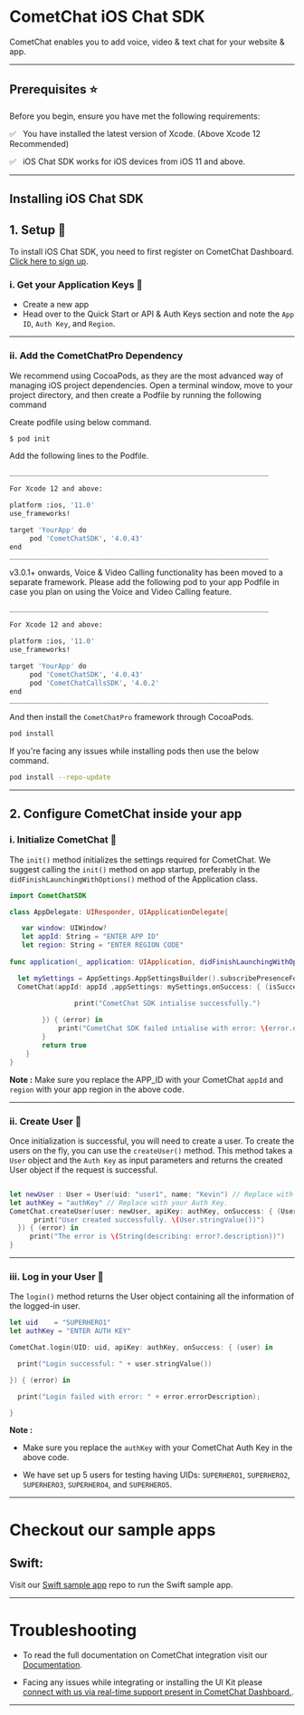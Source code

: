 

# CometChat iOS Chat SDK

CometChat enables you to add voice, video & text chat for your website & app.
___

## Prerequisites :star:

Before you begin, ensure you have met the following requirements:

✅ &nbsp; You have installed the latest version of Xcode. (Above Xcode 12 Recommended)

✅ &nbsp; iOS Chat SDK works for iOS devices from iOS 11 and above.

___

## Installing iOS Chat SDK 

## 1. Setup  :wrench:

To install iOS Chat SDK, you  need to first register on CometChat Dashboard. [Click here to sign up](https://app.cometchat.com/login).

### i. Get your Application Keys :key:

* Create a new app
* Head over to the Quick Start or API & Auth Keys section and note the `App ID`, `Auth Key`,  and  `Region`.
---

### ii. Add the CometChatPro Dependency


We recommend using CocoaPods, as they are the most advanced way of managing iOS project dependencies. Open a terminal window, move to your project directory, and then create a Podfile by running the following command


Create podfile using below command.

```bash
$ pod init
```
Add the following lines to the Podfile.

```bash
________________________________________________________________

For Xcode 12 and above:

platform :ios, '11.0'
use_frameworks!

target 'YourApp' do
     pod 'CometChatSDK', '4.0.43'
end
________________________________________________________________


```
v3.0.1+ onwards, Voice & Video Calling functionality has been moved to a separate framework. Please add the following pod to your app Podfile in case you plan on using the Voice and Video Calling feature.   

```bash
________________________________________________________________

For Xcode 12 and above:

platform :ios, '11.0'
use_frameworks!

target 'YourApp' do
     pod 'CometChatSDK', '4.0.43'
     pod 'CometChatCallsSDK', '4.0.2'
end
________________________________________________________________


```
And then install the `CometChatPro` framework through CocoaPods.

```bash
pod install
```

If you're facing any issues while installing pods then use the below command. 


```bash
pod install --repo-update
```

___

## 2. Configure CometChat inside your app

### i. Initialize CometChat :star2:

The `init()` method initializes the settings required for CometChat. We suggest calling the `init()` method on app startup, preferably in the `didFinishLaunchingWithOptions()` method of the Application class.

```swift
import CometChatSDK

class AppDelegate: UIResponder, UIApplicationDelegate{

   var window: UIWindow?
   let appId: String = "ENTER APP ID"
   let region: String = "ENTER REGION CODE"
    
func application(_ application: UIApplication, didFinishLaunchingWithOptions launchOptions: [UIApplication.LaunchOptionsKey: Any]?) -> Bool {

  let mySettings = AppSettings.AppSettingsBuilder().subscribePresenceForAllUsers().setRegion(region: region).build()
  CometChat(appId: appId ,appSettings: mySettings,onSuccess: { (isSuccess) in
  
                print("CometChat SDK intialise successfully.")

        }) { (error) in
            print("CometChat SDK failed intialise with error: \(error.errorDescription)")
        }
        return true
    }
}
```
**Note :**
Make sure you replace the APP_ID with your CometChat `appId` and `region` with your app region in the above code.

___

### ii. Create User :bust_in_silhouette:

Once initialization is successful, you will need to create a user. To create the users on the fly, you can use the `createUser()` method. This method takes a `User` object and the `Auth Key` as input parameters and returns the created User object if the request is successful.

```swift

let newUser : User = User(uid: "user1", name: "Kevin") // Replace with your uid and the name for the user to be created.
let authKey = "authKey" // Replace with your Auth Key.
CometChat.createUser(user: newUser, apiKey: authKey, onSuccess: { (User) in
      print("User created successfully. \(User.stringValue())")
  }) { (error) in
     print("The error is \(String(describing: error?.description))")
}

```
___

### iii. Log in your User :bust_in_silhouette:

The `login()` method returns the User object containing all the information of the logged-in user.

```swift
let uid    = "SUPERHERO1"
let authKey = "ENTER AUTH KEY"

CometChat.login(UID: uid, apiKey: authKey, onSuccess: { (user) in

  print("Login successful: " + user.stringValue())

}) { (error) in

  print("Login failed with error: " + error.errorDescription);

}
```

**Note :** </br>
* Make sure you replace the `authKey` with your CometChat Auth Key in the above code.

* We have set up 5 users for testing having UIDs: `SUPERHERO1`, `SUPERHERO2`, `SUPERHERO3`, `SUPERHERO4`, and `SUPERHERO5`.

---

# Checkout our sample apps

## Swift: 
Visit our [Swift sample app](https://github.com/cometchat/cometchat-sample-app-ios) repo to run the Swift sample app.

---

# Troubleshooting

- To read the full documentation on CometChat integration visit our [Documentation](https://prodocs.cometchat.com/docs/ios-quick-start).

- Facing any issues while integrating or installing the UI Kit please <a href="https://app.cometchat.io/"> connect with us via real-time support present in CometChat Dashboard.</a>.

---


